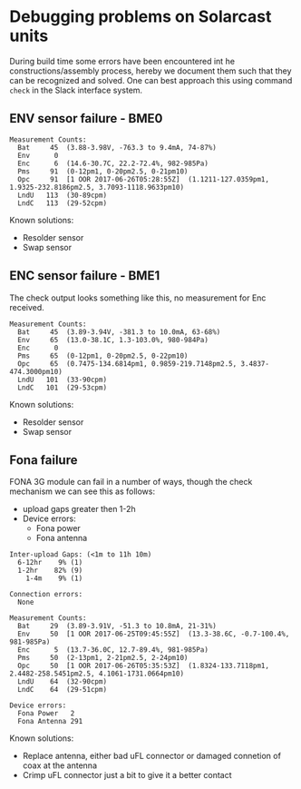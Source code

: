 # Debugging problems on Solarcast units
During build time some errors have been encountered int he constructions/assembly process, hereby we document them such that they can be recognized and solved. One can best approach this using command `check` in the Slack interface system.

## ENV sensor failure - BME0

```
Measurement Counts:
  Bat     45  (3.88-3.98V, -763.3 to 9.4mA, 74-87%)
  Env      0
  Enc      6  (14.6-30.7C, 22.2-72.4%, 982-985Pa)
  Pms     91  (0-12pm1, 0-20pm2.5, 0-21pm10)
  Opc     91  [1 OOR 2017-06-26T05:28:55Z]  (1.1211-127.0359pm1, 1.9325-232.8186pm2.5, 3.7093-1118.9633pm10)
  LndU   113  (30-89cpm)
  LndC   113  (29-52cpm)
```

 Known solutions:
  * Resolder sensor
  * Swap sensor
  
## ENC sensor failure - BME1
The check output looks something like this, no measurement for Enc received.

```
Measurement Counts:
  Bat     45  (3.89-3.94V, -381.3 to 10.0mA, 63-68%)
  Env     65  (13.0-38.1C, 1.3-103.0%, 980-984Pa)
  Enc      0
  Pms     65  (0-12pm1, 0-20pm2.5, 0-22pm10)
  Opc     65  (0.7475-134.6814pm1, 0.9859-219.7148pm2.5, 3.4837-474.3000pm10)
  LndU   101  (33-90cpm)
  LndC   101  (29-53cpm)
```
  
 Known solutions:
  * Resolder sensor
  * Swap sensor
  
## Fona failure
FONA 3G module can fail in a number of ways, though the check mechanism we can see this as follows:

* upload gaps greater then 1-2h
* Device errors:
  * Fona power
  * Fona antenna

```
Inter-upload Gaps: (<1m to 11h 10m)
  6-12hr    9% (1)
  1-2hr    82% (9)
    1-4m    9% (1)

Connection errors:
  None

Measurement Counts:
  Bat     29  (3.89-3.91V, -51.3 to 10.8mA, 21-31%)
  Env     50  [1 OOR 2017-06-25T09:45:55Z]  (13.3-38.6C, -0.7-100.4%, 981-985Pa)
  Enc      5  (13.7-36.0C, 12.7-89.4%, 981-985Pa)
  Pms     50  (2-13pm1, 2-21pm2.5, 2-24pm10)
  Opc     50  [1 OOR 2017-06-26T05:35:53Z]  (1.8324-133.7118pm1, 2.4482-258.5451pm2.5, 4.1061-1731.0664pm10)
  LndU    64  (32-90cpm)
  LndC    64  (29-51cpm)

Device errors:
  Fona Power   2
  Fona Antenna 291
  ```
  
Known solutions:
 * Replace antenna, either bad uFL connector or damaged connetion of coax at the antenna
 * Crimp uFL connector just a bit to give it a better contact
